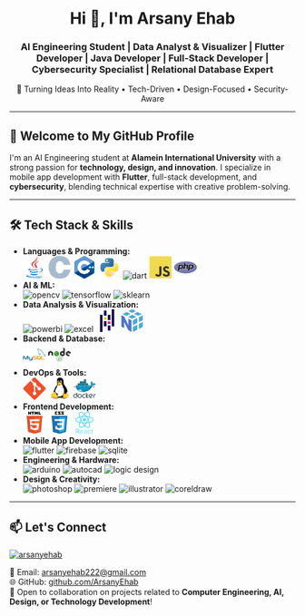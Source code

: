 <h1 align="center">Hi 👋, I'm Arsany Ehab</h1>
<h3 align="center">AI Engineering Student | Data Analyst & Visualizer | Flutter Developer | Java Developer | Full-Stack Developer | Cybersecurity Specialist | Relational Database Expert</h3>

<p align="center">
🚀 Turning Ideas Into Reality • Tech-Driven • Design-Focused • Security-Aware
</p>

---

<h2>👋 Welcome to My GitHub Profile</h2>

<p>
I'm an AI Engineering student at <strong>Alamein International University</strong> with a strong passion for <strong>technology, design, and innovation</strong>. I specialize in mobile app development with <strong>Flutter</strong>, full-stack development, and <strong>cybersecurity</strong>, blending technical expertise with creative problem-solving.
</p>

---

<h2>🛠️ Tech Stack & Skills</h2>

<ul>
  <li><strong>Languages & Programming:</strong><br>
    <img src="https://raw.githubusercontent.com/devicons/devicon/master/icons/java/java-original.svg" alt="java" width="40" height="40"/>
    <img src="https://raw.githubusercontent.com/devicons/devicon/master/icons/c/c-original.svg" alt="c" width="40" height="40"/>
    <img src="https://raw.githubusercontent.com/devicons/devicon/master/icons/cplusplus/cplusplus-original.svg" alt="cplusplus" width="40" height="40"/>
    <img src="https://raw.githubusercontent.com/devicons/devicon/master/icons/python/python-original.svg" alt="python" width="40" height="40"/>
    <img src="https://www.vectorlogo.zone/logos/dartlang/dartlang-icon.svg" alt="dart" width="40" height="40"/>
    <img src="https://raw.githubusercontent.com/devicons/devicon/master/icons/javascript/javascript-original.svg" alt="javascript" width="40" height="40"/>
    <img src="https://raw.githubusercontent.com/devicons/devicon/master/icons/php/php-original.svg" alt="php" width="40" height="40"/>
  </li>

  <li><strong>AI & ML:</strong><br>
   <img src="https://www.vectorlogo.zone/logos/opencv/opencv-icon.svg" alt="opencv" width="40" height="40"/>
   <img src="https://uxwing.com/wp-content/themes/uxwing/download/brands-and-social-media/google-tensorflow-icon.png" alt="tensorflow" width="40" height="40"/>
  <img src="https://upload.wikimedia.org/wikipedia/commons/thumb/0/05/Scikit_learn_logo_small.svg/2560px-Scikit_learn_logo_small.svg.png" alt="sklearn" width="40" height="40"/>
  </li>

  <li><strong>Data Analysis & Visualization:</strong><br>
   <img src="https://upload.wikimedia.org/wikipedia/commons/c/cf/New_Power_BI_Logo.svg" alt="powerbi" width="40" height="40"/>
   <img src="https://cdn-icons-png.flaticon.com/512/732/732220.png" alt="excel" width="40" height="40"/>
   <img src="https://raw.githubusercontent.com/devicons/devicon/master/icons/pandas/pandas-original.svg" alt="pandas" width="40" height="40"/>
   <img src="https://raw.githubusercontent.com/devicons/devicon/master/icons/numpy/numpy-original.svg" alt="numpy" width="40" height="40"/>
  </li>


  <li><strong>Backend & Database:</strong><br>  
  <img src="https://raw.githubusercontent.com/devicons/devicon/master/icons/mysql/mysql-original-wordmark.svg" alt="mysql" width="40" height="40"/>
  <img src="https://raw.githubusercontent.com/devicons/devicon/master/icons/nodejs/nodejs-original-wordmark.svg" alt="nodejs" width="40" height="40"/>
  </li>

  <li><strong>DevOps & Tools:</strong><br>
    <img src="https://raw.githubusercontent.com/devicons/devicon/master/icons/git/git-original.svg" alt="git" width="40" height="40"/>
    <img src="https://raw.githubusercontent.com/devicons/devicon/master/icons/linux/linux-original.svg" alt="linux" width="40" height="40"/>
    <img src="https://raw.githubusercontent.com/devicons/devicon/master/icons/docker/docker-original-wordmark.svg" alt="docker" width="40" height="40"/>
  </li>

  <li><strong>Frontend Development:</strong><br>
    <img src="https://raw.githubusercontent.com/devicons/devicon/master/icons/html5/html5-original-wordmark.svg" alt="html5" width="40" height="40"/>
    <img src="https://raw.githubusercontent.com/devicons/devicon/master/icons/css3/css3-original-wordmark.svg" alt="css3" width="40" height="40"/>
    <img src="https://raw.githubusercontent.com/devicons/devicon/master/icons/react/react-original-wordmark.svg" alt="react" width="40" height="40"/>
  </li>

  <li><strong>Mobile App Development:</strong><br>
    <img src="https://www.vectorlogo.zone/logos/flutterio/flutterio-icon.svg" alt="flutter" width="40" height="40"/>
    <img src="https://www.vectorlogo.zone/logos/firebase/firebase-icon.svg" alt="firebase" width="40" height="40"/>
    <img src="https://www.vectorlogo.zone/logos/sqlite/sqlite-icon.svg" alt="sqlite" width="40" height="40"/>
  </li>




  <li><strong>Engineering & Hardware:</strong><br>
    <img src="https://cdn.worldvectorlogo.com/logos/arduino-1.svg" alt="arduino" width="40" height="40"/>
    <img src="https://ciptasatria.com/wp-content/uploads/autodesk-autocad-architecture-product-icon.svg" alt="autocad" width="40" height="40"/>
    <img src="https://cdn-icons-png.flaticon.com/512/5314/5314434.png" alt="logic design" width="40" height="40"/>
  </li>

  <li><strong>Design & Creativity:</strong><br>
   <img src="https://www.svgrepo.com/show/452149/adobe-photoshop.svg" alt="photoshop" width="40" height="40"/>
   <img src="https://www.svgrepo.com/show/452150/adobe-premiere.svg" alt="premiere" width="40" height="40"/>
   <img src="https://www.svgrepo.com/show/452147/adobe-illustrator.svg" alt="illustrator" width="40" height="40"/>
   <img src="https://uxwing.com/wp-content/themes/uxwing/download/brands-and-social-media/coreldraw-icon.png" alt="coreldraw" width="40" height="40"/>
 </li>
</ul>



---

<h2>📫 Let's Connect</h2>

<p align="left">
  <a href="https://linkedin.com/in/arsanyehab" target="_blank">
    <img align="center" src="https://raw.githubusercontent.com/rahuldkjain/github-profile-readme-generator/master/src/images/icons/Social/linked-in-alt.svg" alt="arsanyehab" height="40" width="50" />
  </a>
</p>

<p>
📧 Email: <a href="mailto:arsanyehab222@gmail.com">arsanyehab222@gmail.com</a><br>
🌐 GitHub: <a href="https://github.com/ArsanyEhab">github.com/ArsanyEhab</a><br>
🤝 Open to collaboration on projects related to <strong>Computer Engineering, AI, Design, or Technology Development</strong>!
</p>
